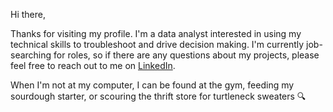
<!---
jasmineortega/jasmineortega is a ✨ special ✨ repository because its `README.md` (this file) appears on your GitHub profile.
You can click the Preview link to take a look at your changes.
--->
Hi there, 

Thanks for visiting my profile. I'm a data analyst interested in using my technical skills to troubleshoot and drive decision making. I'm currently job-searching for roles, so if there are any questions about my projects, please feel free to reach out to me on [LinkedIn](https://www.linkedin.com/in/jasmine-ortega/).

When I'm not at my computer, I can be found at the gym, feeding my sourdough starter, or scouring the thrift store for turtleneck sweaters :mag:

